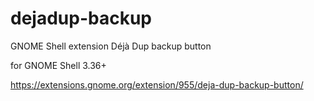# dejadup-backup
GNOME Shell extension Déjà Dup backup button

for GNOME Shell 3.36+

https://extensions.gnome.org/extension/955/deja-dup-backup-button/
